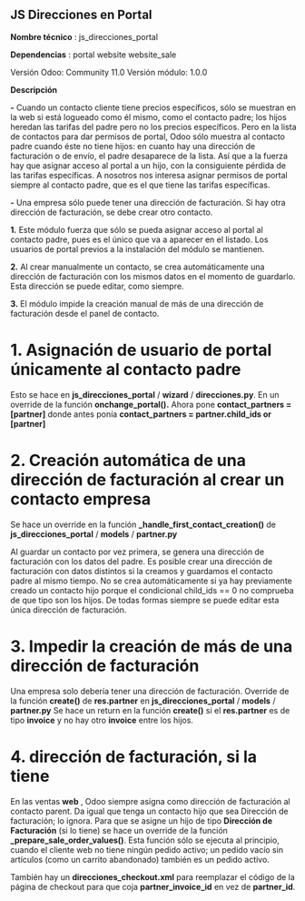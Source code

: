 ## JS Direcciones en Portal

**Nombre técnico** : js\_direcciones\_portal

**Dependencias** :
    portal
    website
    website\_sale

Versión Odoo: Community 11.0
Versión módulo: 1.0.0

**Descripción**

**-** Cuando un contacto cliente tiene precios específicos, sólo se muestran en la web si está logueado como él mismo, como el contacto padre; los hijos heredan las tarifas del padre pero no los precios específicos.
Pero en la lista de contactos para dar permisos de portal, Odoo sólo muestra al contacto padre cuando éste no tiene hijos: en cuanto hay una dirección de facturación o de envío, el padre desaparece de la lista. Así que a la fuerza hay que asignar acceso al portal a un hijo, con la consiguiente pérdida de las tarifas específicas.
A nosotros nos interesa asignar permisos de portal siempre al contacto padre, que es el que tiene las tarifas específicas.

**-** Una empresa sólo puede tener una dirección de facturación. Si hay otra dirección de facturación, se debe crear otro contacto.

**1.** Este módulo fuerza que sólo se pueda asignar acceso al portal al contacto padre, pues es el único que va a aparecer en el listado.
Los usuarios de portal previos a la instalación del módulo se mantienen.

**2.** Al crear manualmente un contacto, se crea automáticamente una dirección de facturación con los mismos datos en el momento de guardarlo. Esta dirección se puede editar, como siempre.

**3.** El módulo impide la creación manual de más de una dirección de facturación desde el panel de contacto.

# **1. Asignación de usuario de portal únicamente al contacto padre**

Esto se hace en **js\_direcciones\_portal** / **wizard** / **direcciones.py**.
En un override de la función **onchange\_portal().**
Ahora pone **contact\_partners = [partner]**
donde antes ponía **contact\_partners = partner.child\_ids or [partner]**

# **2. Creación automática de una dirección de facturación al crear un contacto empresa**

Se hace un override en la función **\_handle\_first\_contact\_creation()** de **js\_direcciones\_portal** / **models** / **partner.py**

Al guardar un contacto por vez primera, se genera una dirección de facturación con los datos del padre.
Es posible crear una dirección de facturación con datos distintos si la creamos y guardamos el contacto padre al mismo tiempo.
No se crea automáticamente si ya hay previamente creado un contacto hijo porque el condicional child\_ids == 0 no comprueba de que tipo son los hijos.
De todas formas siempre se puede editar esta única dirección de facturación.

# **3. Impedir la creación de más de una dirección de facturación**

Una empresa solo debería tener una dirección de facturación.
Override de la función **create()** de **res.partner** en **js\_direcciones\_portal** / **models** / **partner.py**
Se hace un return en la función **create()** si el **res.partner** es de tipo **invoice** y no hay otro **invoice** entre los hijos.

# **4. dirección de facturación, si la tiene**

En las ventas **web** , Odoo siempre asigna como dirección de facturación al contacto parent. Da igual que tenga un contacto hijo que sea Dirección de facturación; lo ignora.
Para que se asigne un hijo de tipo **Dirección de Facturación** (si lo tiene) se hace un override de la función **\_prepare\_sale\_order\_values()**. Esta función sólo se ejecuta al principio, cuando el cliente web no tiene ningún pedido activo; un pedido vacío sin artículos (como un carrito abandonado) también es un pedido activo.

También hay un **direcciones\_checkout.xml** para reemplazar el código de la página de checkout para que coja **partner\_invoice\_id** en vez de **partner\_id**.
